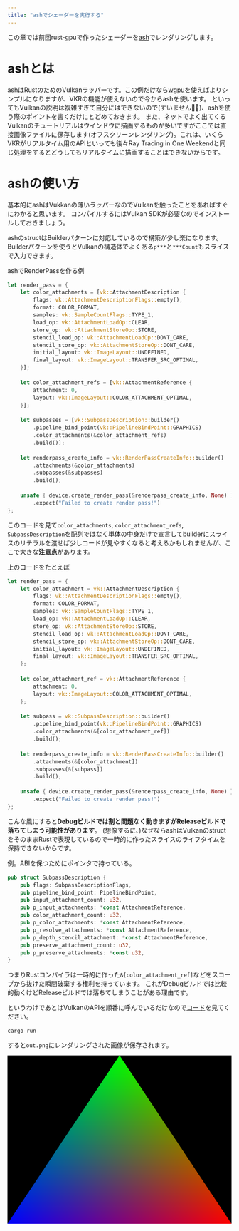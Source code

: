 ```yaml
---
title: "ashでシェーダーを実行する"
---
```


この章では前回rust-gpuで作ったシェーダーを[ash](https://github.com/MaikKlein/ash)でレンダリングします。

# ashとは

ashはRustのためのVulkanラッパーです。この例だけなら[wgpu](https://github.com/gfx-rs/wgpu)を使えばよりシンプルになりますが、VKRの機能が使えないので今からashを使います。
といってもVulkanの説明は複雑すぎて自分にはできないので(すいません🙇‍♂️)、ashを使う際のポイントを書くだけにとどめておきます。
また、ネットでよく出てくるVulkanのチュートリアルはウインドウに描画するものが多いですがここでは直接画像ファイルに保存します(オフスクリーンレンダリング)。これは、いくらVKRがリアルタイム用のAPIといっても後々Ray Tracing in One Weekendと同じ処理をするとどうしてもリアルタイムに描画することはできないからです。

# ashの使い方

基本的にashはVukkanの薄いラッパーなのでVulkanを触ったことをあればすぐにわかると思います。
コンパイルするにはVulkan SDKが必要なのでインストールしておきましょう。

ashのstructはBuilderパターンに対応しているので構築が少し楽になります。Builderパターンを使うとVulkanの構造体でよくある`p***`と`***Count`もスライスで入力できます。

ashでRenderPassを作る例
```rust
let render_pass = {
    let color_attachments = [vk::AttachmentDescription {
        flags: vk::AttachmentDescriptionFlags::empty(),
        format: COLOR_FORMAT,
        samples: vk::SampleCountFlags::TYPE_1,
        load_op: vk::AttachmentLoadOp::CLEAR,
        store_op: vk::AttachmentStoreOp::STORE,
        stencil_load_op: vk::AttachmentLoadOp::DONT_CARE,
        stencil_store_op: vk::AttachmentStoreOp::DONT_CARE,
        initial_layout: vk::ImageLayout::UNDEFINED,
        final_layout: vk::ImageLayout::TRANSFER_SRC_OPTIMAL,
    }];

    let color_attachment_refs = [vk::AttachmentReference {
        attachment: 0,
        layout: vk::ImageLayout::COLOR_ATTACHMENT_OPTIMAL,
    }];

    let subpasses = [vk::SubpassDescription::builder()
        .pipeline_bind_point(vk::PipelineBindPoint::GRAPHICS)
        .color_attachments(&color_attachment_refs)
        .build()];

    let renderpass_create_info = vk::RenderPassCreateInfo::builder()
        .attachments(&color_attachments)
        .subpasses(&subpasses)
        .build();

    unsafe { device.create_render_pass(&renderpass_create_info, None) }
        .expect("Failed to create render pass!")
};
```

このコードを見て`color_attachments`, `color_attachment_refs`, `SubpassDescription`を配列ではなく単体の中身だけで宣言してbuilderにスライスのリテラルを渡せば少しコードが見やすくなると考えるかもしれませんが、ここで大きな**注意点**があります。

上のコードをたとえば

```rust
let render_pass = {
    let color_attachment = vk::AttachmentDescription {
        flags: vk::AttachmentDescriptionFlags::empty(),
        format: COLOR_FORMAT,
        samples: vk::SampleCountFlags::TYPE_1,
        load_op: vk::AttachmentLoadOp::CLEAR,
        store_op: vk::AttachmentStoreOp::STORE,
        stencil_load_op: vk::AttachmentLoadOp::DONT_CARE,
        stencil_store_op: vk::AttachmentStoreOp::DONT_CARE,
        initial_layout: vk::ImageLayout::UNDEFINED,
        final_layout: vk::ImageLayout::TRANSFER_SRC_OPTIMAL,
    };

    let color_attachment_ref = vk::AttachmentReference {
        attachment: 0,
        layout: vk::ImageLayout::COLOR_ATTACHMENT_OPTIMAL,
    };

    let subpass = vk::SubpassDescription::builder()
        .pipeline_bind_point(vk::PipelineBindPoint::GRAPHICS)
        .color_attachments(&[color_attachment_ref])
        .build();

    let renderpass_create_info = vk::RenderPassCreateInfo::builder()
        .attachments(&[color_attachment])
        .subpasses(&[subpass])
        .build();

    unsafe { device.create_render_pass(&renderpass_create_info, None) }
        .expect("Failed to create render pass!")
};
```

こんな風にすると**Debugビルドでは割と問題なく動きますがReleaseビルドで落ちてしまう可能性があります**。
(想像するに、)なぜならashはVulkanのstructをそのままRustで表現しているので一時的に作ったスライスのライフタイムを保持できないからです。

例。ABIを保つためにポインタで持っている。
```rust
pub struct SubpassDescription {
    pub flags: SubpassDescriptionFlags,
    pub pipeline_bind_point: PipelineBindPoint,
    pub input_attachment_count: u32,
    pub p_input_attachments: *const AttachmentReference,
    pub color_attachment_count: u32,
    pub p_color_attachments: *const AttachmentReference,
    pub p_resolve_attachments: *const AttachmentReference,
    pub p_depth_stencil_attachment: *const AttachmentReference,
    pub preserve_attachment_count: u32,
    pub p_preserve_attachments: *const u32,
}
```

つまりRustコンパイラは一時的に作った`&[color_attachment_ref]`などをスコープから抜けた瞬間破棄する権利を持っています。
これがDebugビルドでは比較的動くけどReleaseビルドでは落ちてしまうことがある理由です。

というわけであとはVulkanのAPIを順番に呼んでいるだけなので[コード](https://github.com/hatoo/zenn-content/tree/master/rasterization-example)を見てください。

```
cargo run
```

すると`out.png`にレンダリングされた画像が保存されます。

![triangle](/images/triangle.png)